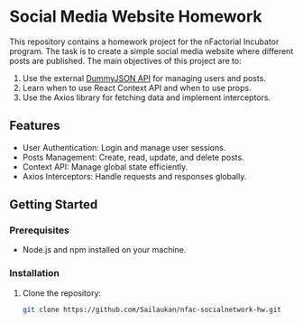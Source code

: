 # Social Media Website Homework

This repository contains a homework project for the nFactorial Incubator program. The task is to create a simple social media website where different posts are published. The main objectives of this project are to:

1. Use the external [DummyJSON API](https://dummyjson.com/) for managing users and posts.
2. Learn when to use React Context API and when to use props.
3. Use the Axios library for fetching data and implement interceptors.

## Features

- User Authentication: Login and manage user sessions.
- Posts Management: Create, read, update, and delete posts.
- Context API: Manage global state efficiently.
- Axios Interceptors: Handle requests and responses globally.

## Getting Started

### Prerequisites

- Node.js and npm installed on your machine.

### Installation

1. Clone the repository:

   ```bash
   git clone https://github.com/Sailaukan/nfac-socialnetwork-hw.git
